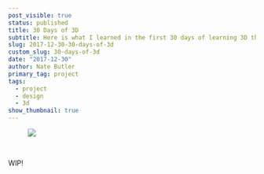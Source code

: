 ```yaml
---
post_visible: true
status: published
title: 30 Days of 3D
subtitle: Here is what I learned in the first 30 days of learning 3D through Cinema4D.
slug: 2017-12-30-30-days-of-3d
custom_slug: 30-days-of-3d
date: "2017-12-30"
author: Nate Butler
primary_tag: project
tags:
  - project
  - design
  - 3d
show_thumbnail: true
---
```


<figure class="w-richtext-figure-type-image w-richtext-align-fullwidth" style="max-width:1200px"><div><img src="https://uploads-ssl.webflow.com/60453108a750bf32c24d79eb/60459563f919e9bed23788f7_DCNuS4YU0AIHRGm.jpeg" loading="lazy" width="auto" height="auto"></div></figure><p>‍</p><p>WIP!</p>
